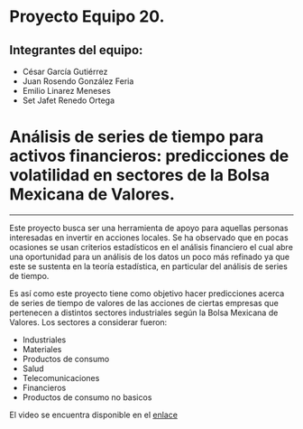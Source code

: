 # **Proyecto Equipo 20.**
## **Integrantes del equipo:**
- César García Gutiérrez
- Juan Rosendo González Feria
- Emilio Linarez Meneses
- Set Jafet Renedo Ortega

# **Análisis de series de tiempo para activos financieros: predicciones de volatilidad en sectores de la Bolsa Mexicana de Valores.**
---

Este proyecto busca ser una herramienta de apoyo para aquellas personas interesadas en invertir en acciones locales. Se ha observado que en pocas ocasiones se usan criterios estadísticos en el análisis financiero el cual abre una oportunidad para un análisis de los datos un poco más refinado ya que este se sustenta en la teoría estadística, en particular del análisis de series de tiempo.

Es así como este proyecto tiene como objetivo hacer predicciones acerca de series de tiempo de valores de las acciones de ciertas empresas que pertenecen a distintos sectores industriales según la Bolsa Mexicana de Valores. Los sectores a considerar fueron:

- Industriales
- Materiales
- Productos de consumo
- Salud
- Telecomunicaciones
- Financieros
- Productos de consumo no basicos

El video se encuentra disponible en el [enlace](https://drive.google.com/file/d/1B_tpKeaYKI0agwd3qzuXVbcHL7Jgl3eL/view?usp=sharing)